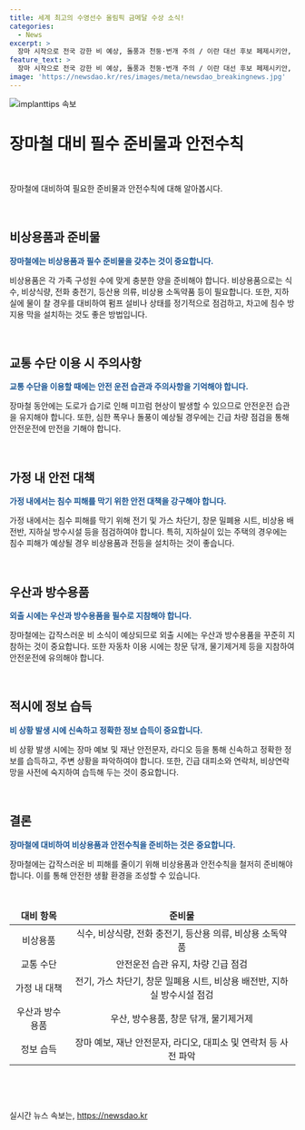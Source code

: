 ```yaml
---
title: 세계 최고의 수영선수 올림픽 금메달 수상 소식!
categories:
  - News
excerpt: >
  장마 시작으로 전국 강한 비 예상, 돌풍과 천둥·번개 주의 / 이란 대선 후보 페제시키안, 개표 초반 선두 / 바이든, 건강 논란에 11월 이길것 강조 / 윤대통령, 제2연평해전 승전기념일에 평화는 힘으로 지킨다 / 고물가에 국내여행도 사치…집에 있겠다 직장인 속출 / 주유소 기름값 8주 만에 상승 전망 / 안보리, 북러 무기거래 논의…러 근거없어·한국 하늘 못가려 / 북, 김정은 참석 아래 전원회의 돌입…북러조약 후속조치 주목 / 간첩 이근안에게 억울한 옥살이…법원 유족에 7억원 배상 / 비트코인 2% 하락, 물가 둔화 지표에도 위태
feature_text: >
  장마 시작으로 전국 강한 비 예상, 돌풍과 천둥·번개 주의 / 이란 대선 후보 페제시키안, 개표 초반 선두 / 바이든, 건강 논란에 11월 이길것 강조 / 윤대통령, 제2연평해전 승전기념일에 평화는 힘으로 지킨다 / 고물가에 국내여행도 사치…집에 있겠다 직장인 속출 / 주유소 기름값 8주 만에 상승 전망 / 안보리, 북러 무기거래 논의…러 근거없어·한국 하늘 못가려 / 북, 김정은 참석 아래 전원회의 돌입…북러조약 후속조치 주목 / 간첩 이근안에게 억울한 옥살이…법원 유족에 7억원 배상 / 비트코인 2% 하락, 물가 둔화 지표에도 위태
image: 'https://newsdao.kr/res/images/meta/newsdao_breakingnews.jpg'
---
```


<p><img src="https://newsdao.kr/res/images/meta/newsdao_breakingnews.jpg" alt="implanttips 속보" /></p>

<h1>장마철 대비 필수 준비물과 안전수칙</h1>

<p data-ke-size="size16">&nbsp;</p>

<p>장마철에 대비하여 필요한 준비물과 안전수칙에 대해 알아봅시다.</p>

<p data-ke-size="size16">&nbsp;</p>

<h2 data-ke-size="size26">비상용품과 준비물</h2>

<p><b><span style="color: #1a5490;">장마철에는 비상용품과 필수 준비물을 갖추는 것이 중요합니다.</span></b></p>

<p>비상용품은 각 가족 구성원 수에 맞게 충분한 양을 준비해야 합니다. 비상용품으로는 식수, 비상식량, 전화 충전기, 등산용 의류, 비상용 소독약품 등이 필요합니다. 또한, 지하실에 물이 찰 경우를 대비하여 펌프 설비나 상태를 정기적으로 점검하고, 차고에 침수 방지용 막을 설치하는 것도 좋은 방법입니다.</p>

<p data-ke-size="size16">&nbsp;</p>

<h2 data-ke-size="size26">교통 수단 이용 시 주의사항</h2>

<p><b><span style="color: #1a5490;">교통 수단을 이용할 때에는 안전 운전 습관과 주의사항을 기억해야 합니다.</span></b></p>

<p>장마철 동안에는 도로가 습기로 인해 미끄럼 현상이 발생할 수 있으므로 안전운전 습관을 유지해야 합니다. 또한, 심한 폭우나 돌풍이 예상될 경우에는 긴급 차량 점검을 통해 안전운전에 만전을 기해야 합니다.</p>

<p data-ke-size="size16">&nbsp;</p>

<h2 data-ke-size="size26">가정 내 안전 대책</h2>

<p><b><span style="color: #1a5490;">가정 내에서는 침수 피해를 막기 위한 안전 대책을 강구해야 합니다.</span></b></p>

<p>가정 내에서는 침수 피해를 막기 위해 전기 및 가스 차단기, 창문 밀폐용 시트, 비상용 배전반, 지하실 방수시설 등을 점검하여야 합니다. 특히, 지하실이 있는 주택의 경우에는 침수 피해가 예상될 경우 비상용품과 전등을 설치하는 것이 좋습니다.</p>

<p data-ke-size="size16">&nbsp;</p>

<h2 data-ke-size="size26">우산과 방수용품</h2>

<p><b><span style="color: #1a5490;">외출 시에는 우산과 방수용품을 필수로 지참해야 합니다.</span></b></p>

<p>장마철에는 갑작스러운 비 소식이 예상되므로 외출 시에는 우산과 방수용품을 꾸준히 지참하는 것이 중요합니다. 또한 자동차 이용 시에는 창문 닦개, 물기제거제 등을 지참하여 안전운전에 유의해야 합니다.</p>

<p data-ke-size="size16">&nbsp;</p>

<h2 data-ke-size="size26">적시에 정보 습득</h2>

<p><b><span style="color: #1a5490;">비 상황 발생 시에 신속하고 정확한 정보 습득이 중요합니다.</span></b></p>

<p>비 상황 발생 시에는 장마 예보 및 재난 안전문자, 라디오 등을 통해 신속하고 정확한 정보를 습득하고, 주변 상황을 파악하여야 합니다. 또한, 긴급 대피소와 연락처, 비상연락망을 사전에 숙지하여 습득해 두는 것이 중요합니다.</p>

<p data-ke-size="size16">&nbsp;</p>

<h2 data-ke-size="size26">결론</h2>

<p><b><span style="color: #1a5490;">장마철에 대비하여 비상용품과 안전수칙을 준비하는 것은 중요합니다.</span></b></p>

<p>장마철에는 갑작스러운 비 피해를 줄이기 위해 비상용품과 안전수칙을 철저히 준비해야 합니다. 이를 통해 안전한 생활 환경을 조성할 수 있습니다.</p>

<p data-ke-size="size16">&nbsp;</p>

<table>
    <thead>
        <tr>
            <td style="text-align: center; height: 17px;"><b>대비 항목</b></td>
            <td style="text-align: center; height: 17px;"><b>준비물</b></td>
        </tr>
    </thead>
    <tbody>
        <tr>
            <td style="text-align: center; height: 17px;">비상용품</td>
            <td style="text-align: center; height: 17px;">식수, 비상식량, 전화 충전기, 등산용 의류, 비상용 소독약품</td>
        </tr>
        <tr>
            <td style="text-align: center; height: 17px;">교통 수단</td>
            <td style="text-align: center; height: 17px;">안전운전 습관 유지, 차량 긴급 점검</td>
        </tr>
        <tr>
            <td style="text-align: center; height: 17px;">가정 내 대책</td>
            <td style="text-align: center; height: 17px;">전기, 가스 차단기, 창문 밀폐용 시트, 비상용 배전반, 지하실 방수시설 점검</td>
        </tr>
        <tr>
            <td style="text-align: center; height: 17px;">우산과 방수용품</td>
            <td style="text-align: center; height: 17px;">우산, 방수용품, 창문 닦개, 물기제거제</td>
        </tr>
        <tr>
            <td style="text-align: center; height: 17px;">정보 습득</td>
            <td style="text-align: center; height: 17px;">장마 예보, 재난 안전문자, 라디오, 대피소 및 연락처 등 사전 파악</td>
        </tr>
    </tbody>
</table>

<p data-ke-size="size16">&nbsp;</p>

<p data-ke-size="size16">&nbsp;</p>
실시간 뉴스 속보는, <a href="https://newsdao.kr" rel="dofollow">https://newsdao.kr</a>


